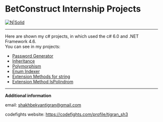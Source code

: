 # BetConstruct Internship Projects

[![N|Solid](http://totallygaming.com/sites/totallygaming/files/company/logo/betconstruct_.png)](https://www.betconstruct.com/)

----
Here are shown my c# projects, in which used the c# 6.0 and .NET Framework 4.6.  
You can see in my projects:
  
  - [Password Generator]
  - [Inheritance]
  - [Polymorphism]
  - [Enum Indexer]
  - [Extension Methods for string]
  - [Extension Method IsPolindrom]

  

----
**Additional information**

email: shakhbekyantigran@gmail.com

codefights website: https://codefights.com/profile/tigran_sh3



[Inheritance]: <https://github.com/shtigran/BetConstruct-Internship/tree/master/Inheritance%20and%20polymorphism>
[Polymorphism]: <https://github.com/shtigran/BetConstruct-Internship/tree/master/Inheritance%20and%20polymorphism>
[Password Generator]: <https://github.com/shtigran/BetConstruct-Internship/tree/master/PasswordGenerator/PasswordGenerator>
[Enum Indexer]: <https://github.com/shtigran/BetConstruct-Internship/tree/master/Enum%20Indexer>
[Extension Methods for string]: <https://github.com/shtigran/BetConstruct-Internship/tree/master/ExtensionMethods>
[Extension Method IsPolindrom]: <https://github.com/shtigran/BetConstruct-Internship/tree/master/ExtensionMethodIsPolindrom>


